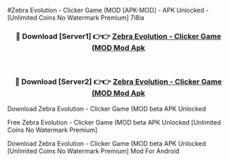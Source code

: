 #Zebra Evolution - Clicker Game (MOD [APK-MOD] - APK Unlocked - [Unlimited Coins No Watermark Premium] 7i8ia



<div align="center">

<h3>🔴 Download [Server1] 👉👉 <a href="https://momento.my/?title=Zebra_Evolution_-_Clicker_Game_(MOD">Zebra Evolution - Clicker Game (MOD Mod Apk</a></h3><br>

<h3>🔴 Download [Server2] 👉👉 <a href="https://momento.my/?title=Zebra_Evolution_-_Clicker_Game_(MOD">Zebra Evolution - Clicker Game (MOD Mod Apk</a></h3>
</div>



Download Zebra Evolution - Clicker Game (MOD beta APK Unlocked

Free Zebra Evolution - Clicker Game (MOD beta APK Unlocked [Unlimited Coins No Watermark Premium]

Download Zebra Evolution - Clicker Game (MOD beta APK Unlocked [Unlimited Coins No Watermark Premium] Mod For Android
